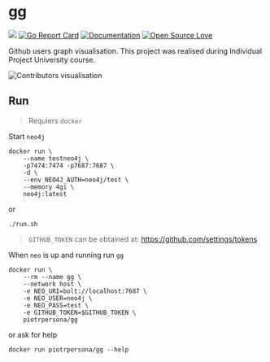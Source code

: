 # gg
![](https://github.com/piotrpersona/gg/workflows/CI/badge.svg?branch=master)
[![Go Report Card](https://goreportcard.com/badge/github.com/piotrpersona/gg)](https://goreportcard.com/report/github.com/piotrpersona/gg)
[![Documentation](https://godoc.org/github.com/piotrpersona/gg?status.svg)](http://godoc.org/github.com/piotrpersona/gg)
[![Open Source Love](https://badges.frapsoft.com/os/v1/open-source.svg?v=103)](https://github.com/ellerbrock/open-source-badges/)

Github users graph visualisation.
This project was realised during Individual Project University course.

![Contributors visualisation](svg/preview.svg?sanitize=true)

## Run

> Requiers `docker`

Start `neo4j`

```console
docker run \
    --name testneo4j \
    -p7474:7474 -p7687:7687 \
    -d \
    --env NEO4J_AUTH=neo4j/test \
    --memory 4gi \
    neo4j:latest
```

or

```console
./run.sh
```

> `GITHUB_TOKEN` can be obtained at: https://github.com/settings/tokens

When `neo` is up and running run `gg`

```console
docker run \
    --rm --name gg \
    --network host \
    -e NEO_URI=bolt://localhost:7687 \
    -e NEO_USER=neo4j \
    -e NEO_PASS=test \
    -e GITHUB_TOKEN=$GITHUB_TOKEN \
    piotrpersona/gg
```

or ask for help

```console
docker run piotrpersona/gg --help
```
